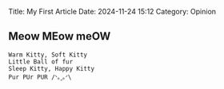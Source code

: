 Title: My First Article
Date: 2024-11-24 15:12
Category: Opinion

## Meow MEow meOW

```
Warm Kitty, Soft Kitty
Little Ball of fur
Sleep Kitty, Happy Kitty 
Pur PUr PUR /ᐠ｡ꞈ｡ᐟ\
```


